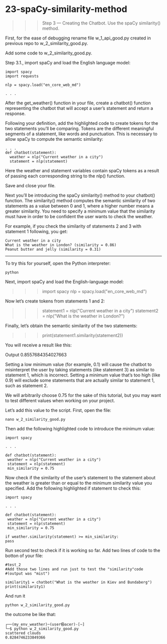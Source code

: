 # 23-spaCy-similarity-method

>>> Step 3 — Creating the Chatbot. Use the spaCy similarity() method.

First, for the ease of debugging rename file w_1_api_good.py created in previous repo to w_2_similarity_good.py.

Add some code to w_2_similarity_good.py.

Step 3.1., import spaCy and load the English language model:

    import spacy
    import requests
    
    nlp = spacy.load("en_core_web_md")
    
    . . .

After the get_weather() function in your file, create a chatbot() function representing the chatbot that will accept a user’s statement and return a response.

Following your definition, add the highlighted code to create tokens for the two statements you’ll be comparing. Tokens are the different meaningful segments of a statement, like words and punctuation. This is necessary to allow spaCy to compute the semantic similarity:

    . . .
    def chatbot(statement):
      weather = nlp("Current weather in a city")
      statement = nlp(statement)
      
      
Here the weather and statement variables contain spaCy tokens as a result of passing each corresponding string to the nlp() function.

Save and close your file.

Next you’ll be introducing the spaCy similarity() method to your chatbot() function. The similarity() method computes the semantic similarity of two statements as a value between 0 and 1, where a higher number means a greater similarity. You need to specify a minimum value that the similarity must have in order to be confident the user wants to check the weather.

For example, if you check the similarity of statements 2 and 3 with statement 1 following, you get:

    Current weather in a city
    What is the weather in London? (similarity = 0.86)
    Peanut butter and jelly (similarity = 0.31)

********

To try this for yourself, open the Python interpreter:

    python

Next, import spaCy and load the English-language model:

>>> import spacy
>>> nlp = spacy.load("en_core_web_md")

Now let’s create tokens from statements 1 and 2:

>>> statement1 = nlp("Current weather in a city")
>>> statement2 = nlp("What is the weather in London?")

Finally, let’s obtain the semantic similarity of the two statements:

>>> print(statement1.similarity(statement2))

You will receive a result like this:

Output
0.8557684354027663

Setting a low minimum value (for example, 0.1) will cause the chatbot to misinterpret the user by taking statements (like statement 3) as similar to statement 1, which is incorrect. Setting a minimum value that’s too high (like 0.9) will exclude some statements that are actually similar to statement 1, such as statement 2.

We will arbitrarily choose 0.75 for the sake of this tutorial, but you may want to test different values when working on your project.

Let’s add this value to the script. First, open the file:

    nano w_2_similarity_good.py

Then add the following highlighted code to introduce the minimum value:

    import spacy
    
    . . .
    
    def chatbot(statement):
     weather = nlp("Current weather in a city")
     statement = nlp(statement)
     min_similarity = 0.75

Now check if the similarity of the user’s statement to the statement about the weather is greater than or equal to the minimum similarity value you specified. Add the following highlighted if statement to check this:

    import spacy
    
    . . .
    
    def chatbot(statement):
     weather = nlp("Current weather in a city")
     statement = nlp(statement)
     min_similarity = 0.75

    if weather.similarity(statement) >= min_similarity:
    pass


Run second test to check if it is working so far.
Add two lines of code to the botton of your file:

    #test_2
    #Add those two lines and run just to test the "similarity"code 
    #(output was "mist")	
	  
    similarity1 = chatbot("What is the weather in Kiev and Bundaberg")
    print(similarity1)

And run it 

    python w_2_similarity_good.py

the outcome be like that:

	┌──(my_env_weather)─(user㉿acer)-[~]
	└─$ python w_2_similarity_good.py  
	scattered clouds
	0.8284746233849366




